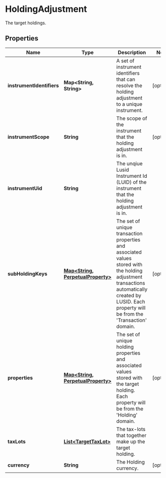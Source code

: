 

# HoldingAdjustment

The target holdings.

## Properties

| Name | Type | Description | Notes |
|------------ | ------------- | ------------- | -------------|
|**instrumentIdentifiers** | **Map&lt;String, String&gt;** | A set of instrument identifiers that can resolve the holding adjustment to a unique instrument. |  [optional] |
|**instrumentScope** | **String** | The scope of the instrument that the holding adjustment is in. |  [optional] |
|**instrumentUid** | **String** | The unqiue Lusid Instrument Id (LUID) of the instrument that the holding adjustment is in. |  |
|**subHoldingKeys** | [**Map&lt;String, PerpetualProperty&gt;**](PerpetualProperty.md) | The set of unique transaction properties and associated values stored with the holding adjustment transactions automatically created by LUSID. Each property will be from the &#39;Transaction&#39; domain. |  [optional] |
|**properties** | [**Map&lt;String, PerpetualProperty&gt;**](PerpetualProperty.md) | The set of unique holding properties and associated values stored with the target holding. Each property will be from the &#39;Holding&#39; domain. |  [optional] |
|**taxLots** | [**List&lt;TargetTaxLot&gt;**](TargetTaxLot.md) | The tax-lots that together make up the target holding. |  |
|**currency** | **String** | The Holding currency. |  [optional] |



